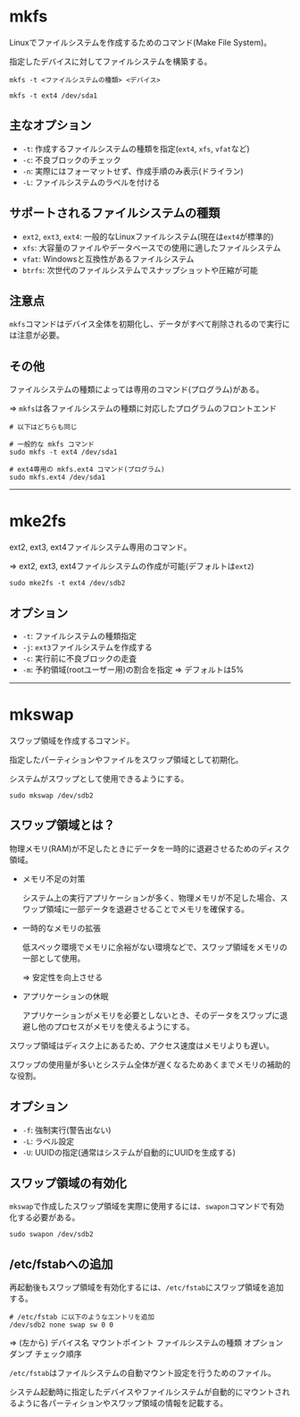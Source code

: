 # mkfs

Linuxでファイルシステムを作成するためのコマンド(Make File System)。

指定したデバイスに対してファイルシステムを構築する。

```
mkfs -t <ファイルシステムの種類> <デバイス>
```

```
mkfs -t ext4 /dev/sda1
```

## 主なオプション

- `-t`: 作成するファイルシステムの種類を指定(`ext4`, `xfs`, `vfat`など)
- `-c`: 不良ブロックのチェック
- `-n`: 実際にはフォーマットせず、作成手順のみ表示(ドライラン)
- `-L`: ファイルシステムのラベルを付ける

## サポートされるファイルシステムの種類

- `ext2`, `ext3`, `ext4`: 一般的なLinuxファイルシステム(現在は`ext4`が標準的)
- `xfs`: 大容量のファイルやデータベースでの使用に適したファイルシステム
- `vfat`: Windowsと互換性があるファイルシステム
- `btrfs`: 次世代のファイルシステムでスナップショットや圧縮が可能

## 注意点

`mkfs`コマンドはデバイス全体を初期化し、データがすべて削除されるので実行には注意が必要。

## その他

ファイルシステムの種類によっては専用のコマンド(プログラム)がある。

=> `mkfs`は各ファイルシステムの種類に対応したプログラムのフロントエンド

```
# 以下はどちらも同じ

# 一般的な mkfs コマンド
sudo mkfs -t ext4 /dev/sda1

# ext4専用の mkfs.ext4 コマンド(プログラム)
sudo mkfs.ext4 /dev/sda1
```
---

# mke2fs

ext2, ext3, ext4ファイルシステム専用のコマンド。

=> ext2, ext3, ext4ファイルシステムの作成が可能(デフォルトは`ext2`)

```
sudo mke2fs -t ext4 /dev/sdb2
```

## オプション

- `-t`: ファイルシステムの種類指定
- `-j`: `ext3`ファイルシステムを作成する
- `-c`: 実行前に不良ブロックの走査
- `-m`: 予約領域(rootユーザー用)の割合を指定 => デフォルトは5%

---

# mkswap

スワップ領域を作成するコマンド。

指定したパーティションやファイルをスワップ領域として初期化。

システムがスワップとして使用できるようにする。

```
sudo mkswap /dev/sdb2
```

## スワップ領域とは？

物理メモリ(RAM)が不足したときにデータを一時的に退避させるためのディスク領域。

- メモリ不足の対策

  システム上の実行アプリケーションが多く、物理メモリが不足した場合、スワップ領域に一部データを退避させることでメモリを確保する。

- 一時的なメモリの拡張

  低スペック環境でメモリに余裕がない環境などで、スワップ領域をメモリの一部として使用。

  => 安定性を向上させる

- アプリケーションの休眠

  アプリケーションがメモリを必要としないとき、そのデータをスワップに退避し他のプロセスがメモリを使えるようにする。

スワップ領域はディスク上にあるため、アクセス速度はメモリよりも遅い。

スワップの使用量が多いとシステム全体が遅くなるためあくまでメモリの補助的な役割。

## オプション

- `-f`: 強制実行(警告出ない)
- `-L`: ラベル設定
- `-U`: UUIDの指定(通常はシステムが自動的にUUIDを生成する)

## スワップ領域の有効化

`mkswap`で作成したスワップ領域を実際に使用するには、`swapon`コマンドで有効化する必要がある。

```
sudo swapon /dev/sdb2
```

## /etc/fstabへの追加

再起動後もスワップ領域を有効化するには、`/etc/fstab`にスワップ領域を追加する。

```
# /etc/fstab に以下のようなエントリを追加
/dev/sdb2 none swap sw 0 0
```

=> (左から) デバイス名 マウントポイント ファイルシステムの種類 オプション ダンプ チェック順序 

`/etc/fstab`はファイルシステムの自動マウント設定を行うためのファイル。

システム起動時に指定したデバイスやファイルシステムが自動的にマウントされるように各パーティションやスワップ領域の情報を記載する。

